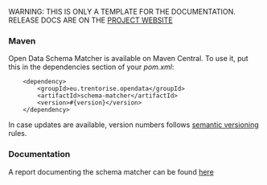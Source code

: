 <p class="josman-to-strip">
WARNING: THIS IS ONLY A TEMPLATE FOR THE DOCUMENTATION. <br/>
RELEASE DOCS ARE ON THE <a href="http://opendatatrentino.github.io/opendata-schema-matcher/" target="_blank">PROJECT WEBSITE</a>
</p>


### Maven

Open Data Schema Matcher is available on Maven Central. To use it, put this in the dependencies section of your _pom.xml_:

```
    <dependency>
        <groupId>eu.trentorise.opendata</groupId>
        <artifactId>schema-matcher</artifactId>
        <version>#{version}</version>
    </dependency>
```
In case updates are available, version numbers follows <a href="http://semver.org/" target="_blank">semantic versioning</a> rules.


### Documentation

A report documenting the schema matcher can be found [here](schema-matching.odt)
